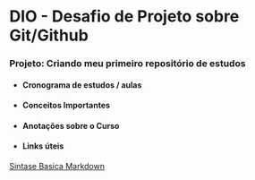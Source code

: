 # DIO - Desafio de Projeto sobre Git/Github 
### Projeto: Criando meu primeiro repositório de estudos 

- #### Cronograma de estudos / aulas
- #### Conceitos Importantes 
- #### Anotações sobre o Curso
- #### Links úteis
[Sintase Basica Markdown](https://www.markdownguide.org/basic-syntax/)

